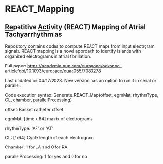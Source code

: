 # REACT_Mapping
## <ins>Re</ins>petitive <ins>Act</ins>ivity (REACT) Mapping of Atrial Tachyarrhythmias
Repository contains codes to compute REACT maps from input electrgram signals. REACT mapping is a novel approach to identify islands with organized electrograms in atrial fibrillation.

Full paper: https://academic.oup.com/europace/advance-article/doi/10.1093/europace/euad055/7080278 

Last updated on 04/17/2023. New version has an option to run it in serial or parallel.

Code execution syntax: Generate_REACT_Map(offset, egmMat, rhythmType, CL, chamber, parallelProcessing)

offset: Basket catheter offset

egmMat: [time x 64] matrix of electrograms

rhythmType: 'AF' or 'AT'

CL: [1x64] Cycle length of each electrogram

Chamber: 1 for LA and 0 for RA

parallelProcessing: 1 for yes and 0 for no
